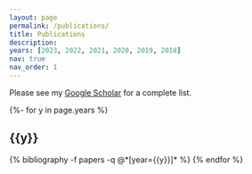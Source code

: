 ```yaml
---
layout: page
permalink: /publications/
title: Publications
description: 
years: [2023, 2022, 2021, 2020, 2019, 2018]
nav: true
nav_order: 1
---
```


Please see my [Google Scholar](https://scholar.google.com/citations?user=v-AEFIEAAAAJ&hl=en) for a complete list.

<!-- _pages/publications.md -->
<div class="publications">

{%- for y in page.years %}
  <h2 class="year">{{y}}</h2>
  {% bibliography -f papers -q @*[year={{y}}]* %}
{% endfor %}

</div>
